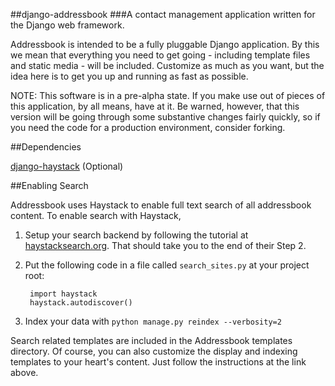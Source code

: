 ##django-addressbook 
###A contact management application written for the Django web framework.

Addressbook is intended to be a fully pluggable Django application. By this we mean that everything you need to get going - including template files and static media - will be included. Customize as much as you want, but the idea here is to get you up and running as fast as possible.

NOTE: This software is in a pre-alpha state. If you make use out of pieces of this application, by all means, have at it. Be warned, however, that this version will be going through some substantive changes fairly quickly, so if you need the code for a production environment, consider forking.

##Dependencies

[django-haystack](http://github.com/toastdriven/django-haystack/) (Optional)

##Enabling Search

Addressbook uses Haystack to enable full text search of all addressbook content. To enable search with Haystack,

1. Setup your search backend by following the tutorial at [haystacksearch.org](http://haystacksearch.org/docs/tutorial.html#initial-setup). That should take you to the end of their Step 2.
2. Put the following code in a file called `search_sites.py` at your project root:

		import haystack
		haystack.autodiscover()

3. Index your data with `python manage.py reindex --verbosity=2`

Search related templates are included in the Addressbook templates directory. Of course, you can also customize the display and indexing templates to your heart's content. Just follow the instructions at the link above.
